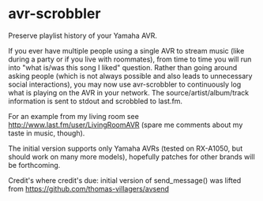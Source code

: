 # avr-scrobbler
Preserve playlist history of your Yamaha AVR.

If you ever have multiple people using a single AVR to stream music (like
during a party or if you live with roommates), from time to time you will
run into "what is/was this song I liked" question. Rather than going around
asking people (which is not always possible and also leads to unnecessary
social interactions), you may now use avr-scrobbler to continuously log what
is playing on the AVR in your network. The source/artist/album/track
information is sent to stdout and scrobbled to last.fm.

For an example from my living room see http://www.last.fm/user/LivingRoomAVR
(spare me comments about my taste in music, though).

The initial version supports only Yamaha AVRs (tested on RX-A1050, but
should work on many more models), hopefully patches for other brands will be
forthcoming.

Credit's where credit's due: initial version of send_message() was lifted from https://github.com/thomas-villagers/avsend


